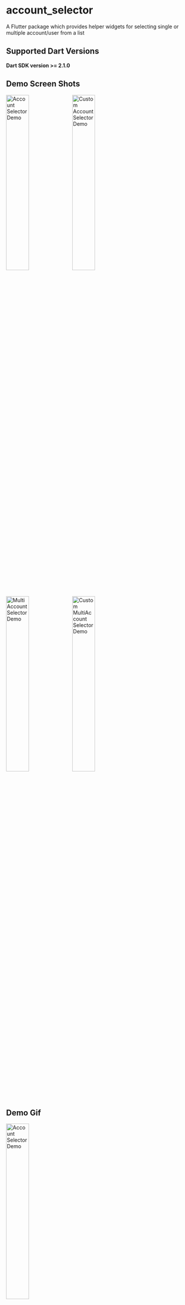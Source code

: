 # account_selector

A Flutter package which provides helper widgets for selecting single or multiple account/user from a list


## Supported Dart Versions
**Dart SDK version >= 2.1.0**

## Demo Screen Shots

<img src="https://raw.githubusercontent.com/harpreetseera/flutter_account_selector/master/ss1.png" height="35%" width="35%"  alt="Account Selector Demo"/> <img src="https://raw.githubusercontent.com/harpreetseera/flutter_account_selector/master/ss2.png"   height="35%" width="35%" alt="Custom Account Selector Demo" /> <img src="https://raw.githubusercontent.com/harpreetseera/flutter_account_selector/master/ss3.png"   height="35%" width="35%" alt=" MultiAccount Selector Demo" /> <img src="https://raw.githubusercontent.com/harpreetseera/flutter_account_selector/master/ss4.png"   height="35%" width="35%" alt="Custom MultiAccount Selector Demo" />


## Demo Gif

<img src="https://raw.githubusercontent.com/harpreetseera/flutter_account_selector/master/demo.gif" height="35%" width="35%"  alt="Account Selector Demo"/>

## Installation
[![Pub](https://img.shields.io/badge/pub-1.0.1-blue)](https://pub.dev/packages/account_selector)

Add the Package
```yaml
dependencies:
  account_selector: ^1.0.1
```
## How to use



Import the package in your dart file

```dart
import 'package:account_selector/account.dart';
import 'package:account_selector/account_selector.dart';
```
Create an account list to provide to custom widgets 
```dart
List<Account> accountList = [
    Account(
        title: "Bill Gates",
        accountImageWidget: getImage("assets/sample1.jpg")),
    Account(
        title: "Steve Jobs",
        accountImageWidget: getImage("assets/sample2.jpg")),
    Account(
        title: "Mark Elliot Zuckerberg",
        accountImageWidget: getImage("assets/sample3.jpg")),
    Account(
        title: "Sundar Pichai",
        accountImageWidget: getImage("assets/sample4.jpg")),
  ];

   static getImage(String assetPath) {
    return Image.asset(assetPath, fit: BoxFit.cover);
  }
```
Now to use the Single Account Selection modal sheet call showAccountSelectorSheet as follows :
```dart
showAccountSelectorSheet(
                context: context,
                accountList: accountList,
                isSheetDismissible: false,              // Optional
                initiallySelectedIndex: 2,              // Optional
                hideSheetOnItemTap: true,               // Optional
                addAccountTitle: "Add User",            // Optional
                showAddAccountOption: true,             // Optional
                backgroundColor: Colors.indigo,         // Optional
                arrowColor: Colors.white,               // Optional
                unselectedRadioColor: Colors.white,     // Optional
                selectedRadioColor: Colors.amber,       // Optional
                unselectedTextColor: Colors.white,      // Optional
                selectedTextColor: Colors.amber,        // Optional
               //Optional
                tapCallback: (index) {
                  //use the index of item selected to do your work over here
                }, 
                //Optional
                addAccountTapCallback: () {
                 // operation to perform when add account is clicked
                },
              );
```
For MultiSelection the showMultiAccountSelectorSheet() method return the list of index of the items selected. If the sheet is closed without clicking done then the empty list is returned.
```dart
onPressed: () async {
              var res = await showMultiAccountSelectorSheet(
                context: context,
                accountList: accountList,
                initiallySelectedIndexList: [0, 2],         // Optional
                isSheetDismissible: false,                  // Optional
                backgroundColor: Colors.orange[100],        // Optional
                arrowColor: Colors.purple,                  // Optional
                doneButtonColor: Colors.purple,             // Optional
                doneText: "Done",                           // Optional
                checkedIconColor: Colors.purple,            // Optional
                selectedTextColor: Colors.purple,           // Optional
                uncheckedIconColor: Colors.grey[800],       // Optional
                unselectedTextColor: Colors.grey[800],      // Optional
              );
           
              print(res.toString());
```

### Default configuration/styles

If you don't like to configure/style the modal sheets and continue with the default style, it's okay but just have a look at our default configuration.

For showAccountSelectorSheet

| Attribute           | Value   |
| -------------       | :-----:|
| isSheetDismissible     | true  |
| initiallySelectedIndex | if not provided, initially no item will be selected  |
| hideSheetOnItemTap     | false |
| selectedRadioColor     | Colors.green|
| tapCallback            | by default it will be (val){}, ie it wont do anything |
| showAddAccountOption   | false |
| addAccountTitle        | "Add Account" |
| addAccountTapCallback  | by default it will be (){}, ie it wont do anything |
| arrowColor             | Colors.grey |
| backgroundColor        | Colors.white |
| selectedTextColor      | Colors.green |
| unselectedTextColor    | const Color(0xFF424242) |
| unselectedRadioColor   | Colors.grey |

For showMultiAccountSelectorSheet

| Attribute           | Value   |
| -------------       | :-----:|
| isSheetDismissible   | true  |
| initiallySelectedIndexList | if not provided, initially no item will be selected  |
| doneText             | "Done" |
| checkedIconColor     | Colors.green|
| uncheckedIconColor   | Colors.grey |
| doneButtonColor      | Colors.blue|
| arrowColor           | Colors.grey |
| backgroundColor      | Colors.white |
| selectedTextColor    | Colors.green |
| unselectedTextColor  | const Color(0xFF424242) |


# Pull Requests

I welcome and encourage all pull requests. It usually will take me within 24-48 hours to respond to any issue or request. Here are some basic rules to follow to ensure timely addition of your request:

1.  Match coding style (braces, spacing, etc.) This is best achieved using `Reformat Code` feature of Android Studio `CMD`+`Option`+`L` on Mac and `CTRL` + `ALT` + `L` on Linux + Windows .
2.  If its a feature, bugfix, or anything please only change code to what you specify.
3.  Please keep PR titles easy to read and descriptive of changes, this will make them easier to merge :)
4.  Pull requests _must_ be made against `develop` branch. Any other branch (unless specified by the maintainers) will get rejected.
5.  Check for existing [issues](https://github.com/harpreetseera/flutter_account_selector/issues) first, before filing an issue.
6.  Make sure you follow the set standard as all other projects in this repo do
7.  Have fun!

### Created & Maintained By

[Harpreet Singh](https://github.com/harpreetseera) 

# License

    Copyright 2020 Harpreet Singh

    Licensed under the Apache License, Version 2.0 (the "License");
    you may not use this file except in compliance with the License.
    You may obtain a copy of the License at

       http://www.apache.org/licenses/LICENSE-2.0

    Unless required by applicable law or agreed to in writing, software
    distributed under the License is distributed on an "AS IS" BASIS,
    WITHOUT WARRANTIES OR CONDITIONS OF ANY KIND, either express or implied.
    See the License for the specific language governing permissions and
    limitations under the License.




